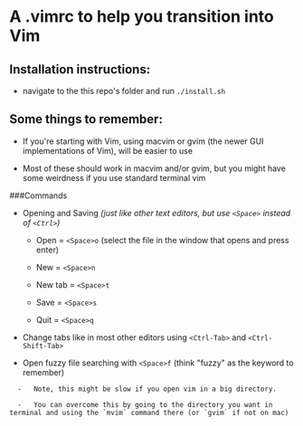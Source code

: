 A .vimrc to help you transition into Vim
=============================

Installation instructions:
--------------------------
- navigate to the this repo's folder and run `./install.sh`

Some things to remember:
----------------------
- If you're starting with Vim, using macvim or gvim (the newer GUI implementations of Vim), will be easier to use

- Most of these should work in macvim and/or gvim, but you might have some weirdness if you use standard terminal vim
  
###Commands
   - Opening and Saving *(just like other text editors, but use `<Space>` instead of `<Ctrl>`)*
   
      -   Open = `<Space>o`   (select the file in the window that opens and press enter)
   
      -   New  = `<Space>n`
   
      -   New tab = `<Space>t`
   
      -   Save = `<Space>s`
   
      -   Quit = `<Space>q`
   
   -   Change tabs like in most other editors using `<Ctrl-Tab>` and `<Ctrl-Shift-Tab>`
   
   -   Open fuzzy file searching with `<Space>f` (think "fuzzy" as the keyword to remember)
       
      -   Note, this might be slow if you open vim in a big directory. 
   
      -   You can overcome this by going to the directory you want in terminal and using the `mvim` command there (or `gvim` if not on mac)
